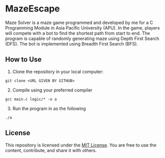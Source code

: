# MazeEscape  
Maze Solver is a maze game programmed and developed by me for a C Programming Module in Asia Pacific University (APU). In the game, players will compete with a bot to find the shortest path from start to end. The program is capable of randomly generating maze using Depth First Search (DFS). The bot is implemented using Breadth First Search (BFS).  

## How to Use  
1. Clone the repository in your local computer:  
```
git clone <URL GIVEN BY GITHUB>
```
2. Compile using your preferred compiler  
```
gcc main.c logic/* -o a
```
3. Run the program in as the following  
```
./a
```

## License  
This repository is licensed under the [MIT License](LICENSE). You are free to use the content, contribute, and share it with others.
